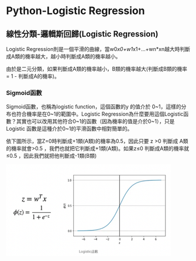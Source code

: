 # Python-Logistic Regression

## 線性分類-邏輯斯回歸(Logistic Regression) 
Logistic Regression則是一個平滑的曲線，當w0*x0+w1*x1+…+wn*xn越大時判斷成A類的機率越大，越小時判斷成A類的機率越小。

由於是二元分類，如果判斷成A類的機率越小，B類的機率越大(判斷成B類的機率 = 1 - 判斷成A的機率)。

### Sigmoid函數
Sigmoid函數，也稱為logistic function，這個函數的y 的值介於 0~1，這樣的分布也符合機率是在0~1的範圍中。Logistic Regression為什麼要用這個Logistic函數？其實也可以改用其他符合0~1的函數（因為機率的值是介於0~1），只是Logistic 函數是這種介於0~1的平滑函數中相對簡單的。


依下圖所示，當Z=0時判斷成+1類(A類)的機率為0.5，因此只要 z >0 判斷成 A類的機率就會>0.5 ，我們也就把它判斷成+1類(A類)。如果z≤0 判斷成A類的機率就≤0.5 ，因此我們就把他判斷成-1類(B類)


<img width="450" height="250" src="https://github.com/EmiliaWANG1113/Machine-Learning/blob/main/Python-Logistic%20Regression/%E6%88%AA%E5%9C%96%202023-06-05%20%E4%B8%8B%E5%8D%883.55.40.png"/>
